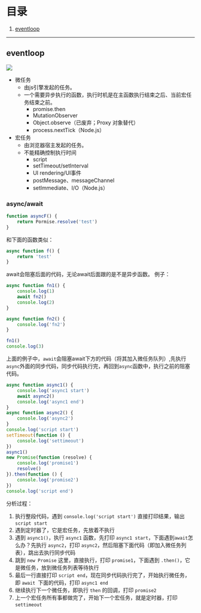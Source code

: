 # 目录
1. [eventloop](#1)

---

## <a id="1">eventloop</a>
![](https://static.vue-js.com/61efbc20-7cb8-11eb-85f6-6fac77c0c9b3.png)

* 微任务
    - 由js引擎发起的任务。
    - 一个需要异步执行的函数，执行时机是在主函数执行结束之后、当前宏任务结束之前。
        - promise.then
        - MutationObserver
        - Object.observe（已废弃；Proxy 对象替代）
        - process.nextTick（Node.js）
* 宏任务
    - 由浏览器宿主发起的任务。
    - 不能精确控制执行时间
        - script
        - setTimeout/setInterval
        - UI rendering/UI事件
        - postMessage、messageChannel
        - setImmediate、I/O（Node.js）

### async/await
```javascript
function asyncF() {
    return Pormise.resolve('test')
}
```
和下面的函数类似：
```javascript
async function f() {
    return 'test'
}
```

await会阻塞后面的代码，无论await后面跟的是不是异步函数。
例子：

```js
async function fn1() {
    console.log(1)
    await fn2()
    console.log(2)
}

async function fn2() {
    console.log('fn2')
}

fn1()
console.log(3)
```
上面的例子中，`await`会阻塞await下方的代码（将其加入微任务队列）,先执行`async`外面的同步代码，同步代码执行完，再回到`async`函数中，执行之前的阻塞代码。

```js
async function async1() {
    console.log('async1 start')
    await async2()
    console.log('async1 end')
}
async function async2() {
    console.log('async2')
}
console.log('script start')
setTimeout(function () {
    console.log('settimeout')
})
async1()
new Promise(function (resolve) {
    console.log('promise1')
    resolve()
}).then(function () {
    console.log('promise2')
})
console.log('script end')
```

分析过程：

1. 执行整段代码，遇到 `console.log('script start')` 直接打印结果，输出 `script start`
2. 遇到定时器了，它是宏任务，先放着不执行
3. 遇到 `async1()`，执行 `async1` 函数，先打印 `async1 start`，下面遇到` await `怎么办？先执行 `async2`，打印 `async2`，然后阻塞下面代码（即加入微任务列表），跳出去执行同步代码
4. 跳到 `new Promise` 这里，直接执行，打印 `promise1`，下面遇到 `.then()`，它是微任务，放到微任务列表等待执行
5. 最后一行直接打印 `script end`，现在同步代码执行完了，开始执行微任务，即 `await `下面的代码，打印 `async1 end`
6. 继续执行下一个微任务，即执行 `then` 的回调，打印 `promise2`
7. 上一个宏任务所有事都做完了，开始下一个宏任务，就是定时器，打印 `settimeout`
